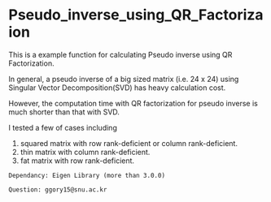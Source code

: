 # Pseudo_inverse_using_QR_Factorizaion

This is a example function for calculating Pseudo inverse using QR Factorization.

In general, a pseudo inverse of a big sized matrix (i.e. 24 x 24) using Singular Vector Decomposition(SVD) has heavy calculation cost.

However, the computation time with QR factorization for pseudo inverse is much shorter than that with SVD.

I tested a few of cases including 
1) squared matrix with row rank-deficient or column rank-deficient.
2) thin matrix with column rank-deficient.
3) fat matrix with row rank-deficient.

```Dependancy: Eigen Library (more than 3.0.0)```

```Question: ggory15@snu.ac.kr```
